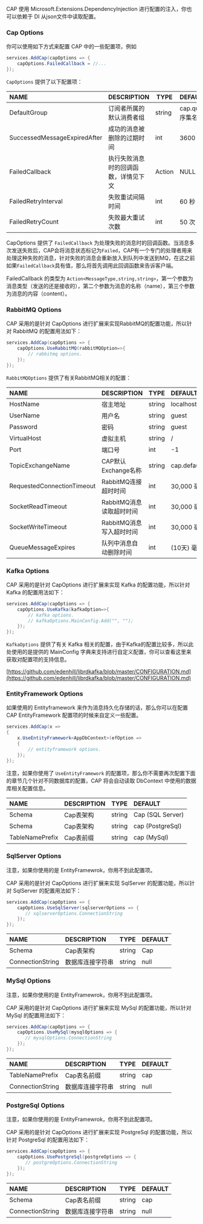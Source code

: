 CAP 使用 Microsoft.Extensions.DependencyInjection 进行配置的注入，你也可以依赖于 DI 从json文件中读取配置。

### Cap Options

你可以使用如下方式来配置 CAP 中的一些配置项，例如

```cs
services.AddCap(capOptions => {
    capOptions.FailedCallback = //...
});

```

`CapOptions`  提供了以下配置项：

NAME | DESCRIPTION | TYPE | DEFAULT
:---|:---|---|:---
DefaultGroup | 订阅者所属的默认消费者组 | string | cap.queue+程序集名称
SuccessedMessageExpiredAfter | 成功的消息被删除的过期时间 | int | 3600 秒
FailedCallback| 执行失败消息时的回调函数，详情见下文 | Action | NULL
FailedRetryInterval | 失败重试间隔时间 | int | 60 秒
FailedRetryCount | 失败最大重试次数 | int | 50 次

CapOptions 提供了 `FailedCallback` 为处理失败的消息时的回调函数。当消息多次发送失败后，CAP会将消息状态标记为`Failed`，CAP有一个专门的处理者用来处理这种失败的消息，针对失败的消息会重新放入到队列中发送到MQ，在这之前如果`FailedCallback`具有值，那么将首先调用此回调函数来告诉客户端。

FailedCallback 的类型为 `Action<MessageType,string,string>`，第一个参数为消息类型（发送的还是接收的），第二个参数为消息的名称（name），第三个参数为消息的内容（content）。

### RabbitMQ Options

CAP 采用的是针对 CapOptions 进行扩展来实现RabbitMQ的配置功能，所以针对 RabbitMQ 的配置用法如下：

```cs
services.AddCap(capOptions => {
    capOptions.UseRabbitMQ(rabbitMQOption=>{
        // rabbitmq options.
    });
});
```

`RabbitMQOptions` 提供了有关RabbitMQ相关的配置：

NAME | DESCRIPTION | TYPE | DEFAULT
:---|:---|---|:---
HostName | 宿主地址 | string | localhost
UserName | 用户名 | string | guest
Password | 密码 | string | guest
VirtualHost | 虚拟主机 | string | /
Port | 端口号 | int | -1
TopicExchangeName | CAP默认Exchange名称 | string | cap.default.topic
RequestedConnectionTimeout | RabbitMQ连接超时时间 | int | 30,000 毫秒
SocketReadTimeout  | RabbitMQ消息读取超时时间 | int | 30,000 毫秒
SocketWriteTimeout | RabbitMQ消息写入超时时间 | int | 30,000 毫秒
QueueMessageExpires | 队列中消息自动删除时间 | int | (10天) 毫秒

### Kafka Options

CAP 采用的是针对 CapOptions 进行扩展来实现 Kafka 的配置功能，所以针对 Kafka 的配置用法如下：

```cs
services.AddCap(capOptions => {
    capOptions.UseKafka(kafkaOption=>{
        // kafka options.
        // kafkaOptions.MainConfig.Add("", "");
    });
});
```

`KafkaOptions` 提供了有关 Kafka 相关的配置，由于Kafka的配置比较多，所以此处使用的是提供的 MainConfig 字典来支持进行自定义配置，你可以查看这里来获取对配置项的支持信息。

[https://github.com/edenhill/librdkafka/blob/master/CONFIGURATION.md](https://github.com/edenhill/librdkafka/blob/master/CONFIGURATION.md)


### EntityFramework Options

如果使用的 Entityframework 来作为消息持久化存储的话，那么你可以在配置 CAP EntityFramework 配置项的时候来自定义一些配置。

```cs
services.AddCap(x =>
{
    x.UseEntityFramework<AppDbContext>(efOption => 
    {
        // entityframework options.
    });
});

```

注意，如果你使用了 `UseEntityFramework` 的配置项，那么你不需要再次配置下面的章节几个针对不同数据库的配置，CAP 将会自动读取 DbContext 中使用的数据库相关配置信息。

NAME | DESCRIPTION | TYPE | DEFAULT
:---|:---|---|:---
Schema | Cap表架构 | string | Cap  (SQL Server)
Schema | Cap表架构 | string | cap (PostgreSql)
TableNamePrefix | Cap表前缀 | string | cap (MySql)


### SqlServer Options

注意，如果你使用的是 EntityFramewrok，你用不到此配置项。

CAP 采用的是针对 CapOptions 进行扩展来实现 SqlServer 的配置功能，所以针对 SqlServer 的配置用法如下：

```cs
services.AddCap(capOptions => {
    capOptions.UseSqlServer(sqlserverOptions => {
       // sqlserverOptions.ConnectionString
    });
});

```

NAME | DESCRIPTION | TYPE | DEFAULT
:---|:---|---|:---
Schema | Cap表架构 | string | Cap
ConnectionString | 数据库连接字符串 | string | null


### MySql Options

注意，如果你使用的是 EntityFramewrok，你用不到此配置项。

CAP 采用的是针对 CapOptions 进行扩展来实现 MySql 的配置功能，所以针对 MySql 的配置用法如下：

```cs
services.AddCap(capOptions => {
    capOptions.UseMySql(mysqlOptions => {
       // mysqlOptions.ConnectionString
    });
});

```

NAME | DESCRIPTION | TYPE | DEFAULT
:---|:---|---|:---
TableNamePrefix | Cap表名前缀 | string | cap 
ConnectionString | 数据库连接字符串 | string | null

### PostgreSql Options

注意，如果你使用的是 EntityFramewrok，你用不到此配置项。

CAP 采用的是针对 CapOptions 进行扩展来实现 PostgreSql 的配置功能，所以针对 PostgreSql 的配置用法如下：

```cs
services.AddCap(capOptions => {
    capOptions.UsePostgreSql(postgreOptions => {
       // postgreOptions.ConnectionString
    });
});

```

NAME | DESCRIPTION | TYPE | DEFAULT
:---|:---|---|:---
Schema | Cap表名前缀 | string | cap 
ConnectionString | 数据库连接字符串 | string | null